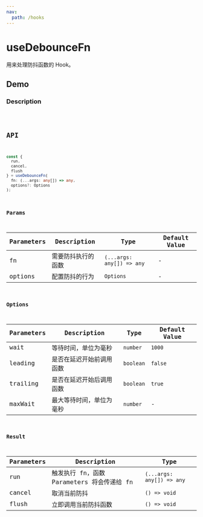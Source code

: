 ```yaml
---
nav:
  path: /hooks
---
```


# useDebounceFn

用来处理防抖函数的 Hook。

## Demo

### Description

<code src="./demo/demo1.tsx" />

## API

```typescript
const {
  run,
  cancel,
  flush
} = useDebounceFn(
  fn: (...args: any[]) => any,
  options?: Options
);
```

### Params

| Parameters | Description        | Type                      | Default Value |
| ---------- | ------------------ | ------------------------- | ------------- |
| fn         | 需要防抖执行的函数 | `(...args: any[]) => any` | -             |
| options    | 配置防抖的行为     | `Options`                 | -             |

### Options

| Parameters | Description              | Type      | Default Value |
| ---------- | ------------------------ | --------- | ------------- |
| wait       | 等待时间，单位为毫秒     | `number`  | `1000`        |
| leading    | 是否在延迟开始前调用函数 | `boolean` | `false`       |
| trailing   | 是否在延迟开始后调用函数 | `boolean` | `true`        |
| maxWait    | 最大等待时间，单位为毫秒 | `number`  | -             |

### Result

| Parameters | Description                                | Type                      |
| ---------- | ------------------------------------------ | ------------------------- |
| run        | 触发执行 fn，函数 Parameters 将会传递给 fn | `(...args: any[]) => any` |
| cancel     | 取消当前防抖                               | `() => void`              |
| flush      | 立即调用当前防抖函数                       | `() => void`              |
